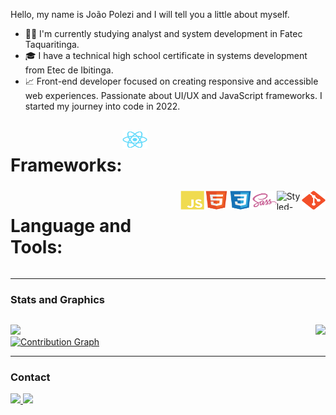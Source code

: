 Hello, my name is João Polezi and I will tell you a little about myself. 

- 👨‍💻 I'm currently studying analyst and system development in Fatec Taquaritinga.
- 🎓 I have a technical high school certificate in systems development from Etec de Ibitinga.
- 📈 Front-end developer focused on creating responsive and accessible web experiences. Passionate about UI/UX and JavaScript frameworks. I started my journey into code in 2022.

<div style="display: flex; flex-direction: row; margin-top: 30px;">
<h1> Frameworks:</h1>
  <img align="center" alt="React" height="30" width="40" src="https://raw.githubusercontent.com/devicons/devicon/master/icons/react/react-original.svg">
</div>
  
<div style="display: flex; flex-direction: row; margin-top: 5px;">  
<h1>Language and Tools:</h1>
    <img align="center" alt="JS" height="30" width="40" src="https://raw.githubusercontent.com/devicons/devicon/master/icons/javascript/javascript-plain.svg">
    <img align="center" alt="HTML" height="30" width="40" src="https://raw.githubusercontent.com/devicons/devicon/master/icons/html5/html5-original.svg">
    <img align="center" alt="CSS" height="30" width="40" src="https://raw.githubusercontent.com/devicons/devicon/master/icons/css3/css3-original.svg">
    <img align="center" alt="Sass" height="30" width="40" src="https://raw.githubusercontent.com/devicons/devicon/master/icons/sass/sass-original.svg">
    <img align="center" alt="Styled-Components" height="30" width="40" src="https://raw.githubusercontent.com/styled-components/brand/master/styled-components.png">
    <img align="center" alt="Git" height="30" width="40" src="https://raw.githubusercontent.com/devicons/devicon/master/icons/git/git-original.svg">
</div>


***

### Stats and Graphics
<div style="display: flex; justify-content: space-between; margin-top: 30px; width: 100%;">
<a href="https://github.com/anuraghazra/github-readme-stats">
  <img height="180em" src="https://github-readme-stats.vercel.app/api/top-langs/?username=Jopolezi&layout=compact&langs_count=7&theme=react&bg_color=0d1117&border_color=30363d&title_color=58a6ff&text_color=c9d1d9"/>
</a>

<a href="https://github.com/anuraghazra/github-readme-stats">
  <img height="180em" src="https://github-readme-stats.vercel.app/api?username=Jopolezi&show_icons=true&theme=react&bg_color=0d1117&border_color=30363d&title_color=58a6ff&text_color=c9d1d9&include_all_commits=true&count_private=true"/>
</a>
</div>
<div>
<a href="https://github.com/Ashutosh00710/github-readme-activity-graph">
  <img src="https://github-readme-activity-graph.vercel.app/graph?username=Jopolezi&theme=react-dark" alt="Contribution Graph" />
</a>
</div>

***

### Contact
<div> 
<a href="mailto:joao.francisco12123@gmail.com">
  <img src="https://img.shields.io/badge/-Gmail-%23333?style=for-the-badge&logo=gmail&logoColor=white" target="_blank">
</a>
<a href="https://www.linkedin.com/in/joao-polezi/" target="_blank">
  <img src="https://img.shields.io/badge/-LinkedIn-%230077B5?style=for-the-badge&logo=linkedin&logoColor=white" target="_blank">
</a>
</div>
